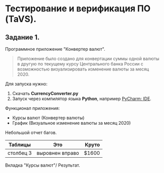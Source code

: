 # Тестирование и верификация ПО (TaVS).
## Задание 1.
Программное приложение "Конвертер валют".
> Приложение было создано для конвертации суммы одной валюты в другую по текущему курсу 
> Центрального банка России с возможностью визуализировать изменение валюты за месяц 2020.

Для запуска нужно:
1. Скачать **CurrencyConverter.py**
2. Запуск через компилятор языка **Python**, например [PyCharm: IDE](https://www.jetbrains.com/ru-ru/pycharm/download/#section=windows "PyCharm: IDE").

Функционал приложения:
* Курсы валют (Конвертер валюты)
* График (Визуальное изменение валюты за месяц 2020)

Небольшой отчет багов.

| Таблицы       | Это                | Круто |
| ------------- |:------------------:| -----:|
| столбец 3     | выровнен вправо    | $1600 |

Вкладка "Курсы валют"/ Результат.
